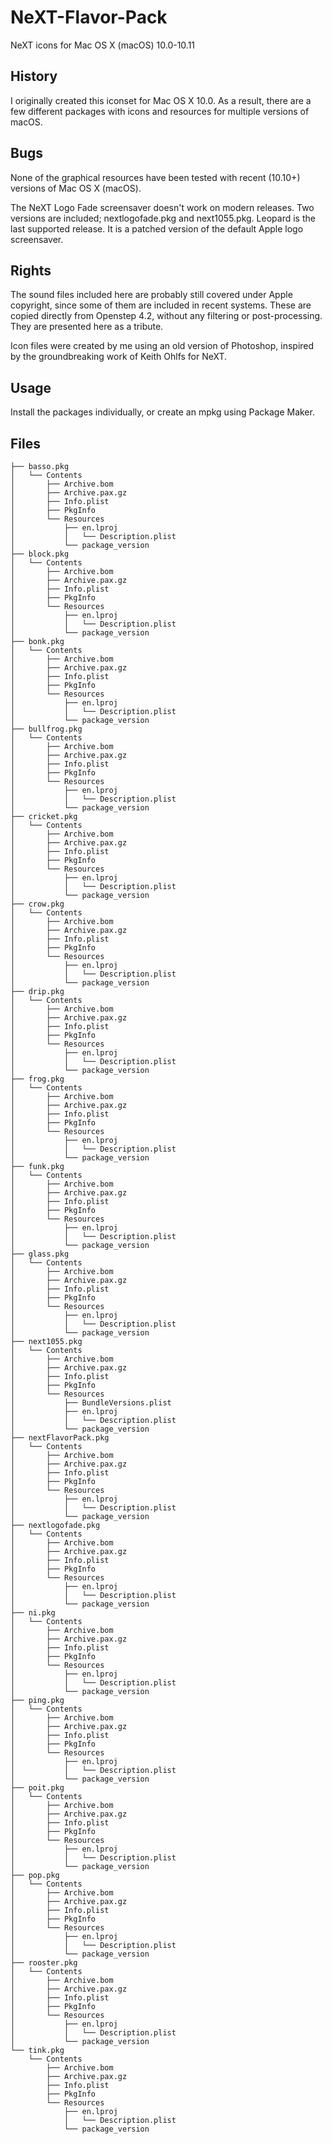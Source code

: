 # NeXT-Flavor-Pack
NeXT icons for Mac OS X (macOS) 10.0-10.11

## History
I originally created this iconset for Mac OS X 10.0. As a result, there are a few different packages with icons and resources for multiple versions of macOS.

## Bugs
None of the graphical resources have been tested with recent (10.10+) versions of Mac OS X (macOS).

The NeXT Logo Fade screensaver doesn't work on modern releases. Two versions are included; nextlogofade.pkg and next1055.pkg. Leopard is the last supported release. It is a patched version of the default Apple logo screensaver.

## Rights
The sound files included here are probably still covered under Apple copyright, since some of them are included in recent systems. These are copied directly from Openstep 4.2, without any filtering or post-processing. They are presented here as a tribute.

Icon files were created by me using an old version of Photoshop, inspired by the groundbreaking work of Keith Ohlfs for NeXT.

## Usage
Install the packages individually, or create an mpkg using Package Maker.

## Files

	├── basso.pkg
	│   └── Contents
	│       ├── Archive.bom
	│       ├── Archive.pax.gz
	│       ├── Info.plist
	│       ├── PkgInfo
	│       └── Resources
	│           ├── en.lproj
	│           │   └── Description.plist
	│           └── package_version
	├── block.pkg
	│   └── Contents
	│       ├── Archive.bom
	│       ├── Archive.pax.gz
	│       ├── Info.plist
	│       ├── PkgInfo
	│       └── Resources
	│           ├── en.lproj
	│           │   └── Description.plist
	│           └── package_version
	├── bonk.pkg
	│   └── Contents
	│       ├── Archive.bom
	│       ├── Archive.pax.gz
	│       ├── Info.plist
	│       ├── PkgInfo
	│       └── Resources
	│           ├── en.lproj
	│           │   └── Description.plist
	│           └── package_version
	├── bullfrog.pkg
	│   └── Contents
	│       ├── Archive.bom
	│       ├── Archive.pax.gz
	│       ├── Info.plist
	│       ├── PkgInfo
	│       └── Resources
	│           ├── en.lproj
	│           │   └── Description.plist
	│           └── package_version
	├── cricket.pkg
	│   └── Contents
	│       ├── Archive.bom
	│       ├── Archive.pax.gz
	│       ├── Info.plist
	│       ├── PkgInfo
	│       └── Resources
	│           ├── en.lproj
	│           │   └── Description.plist
	│           └── package_version
	├── crow.pkg
	│   └── Contents
	│       ├── Archive.bom
	│       ├── Archive.pax.gz
	│       ├── Info.plist
	│       ├── PkgInfo
	│       └── Resources
	│           ├── en.lproj
	│           │   └── Description.plist
	│           └── package_version
	├── drip.pkg
	│   └── Contents
	│       ├── Archive.bom
	│       ├── Archive.pax.gz
	│       ├── Info.plist
	│       ├── PkgInfo
	│       └── Resources
	│           ├── en.lproj
	│           │   └── Description.plist
	│           └── package_version
	├── frog.pkg
	│   └── Contents
	│       ├── Archive.bom
	│       ├── Archive.pax.gz
	│       ├── Info.plist
	│       ├── PkgInfo
	│       └── Resources
	│           ├── en.lproj
	│           │   └── Description.plist
	│           └── package_version
	├── funk.pkg
	│   └── Contents
	│       ├── Archive.bom
	│       ├── Archive.pax.gz
	│       ├── Info.plist
	│       ├── PkgInfo
	│       └── Resources
	│           ├── en.lproj
	│           │   └── Description.plist
	│           └── package_version
	├── glass.pkg
	│   └── Contents
	│       ├── Archive.bom
	│       ├── Archive.pax.gz
	│       ├── Info.plist
	│       ├── PkgInfo
	│       └── Resources
	│           ├── en.lproj
	│           │   └── Description.plist
	│           └── package_version
	├── next1055.pkg
	│   └── Contents
	│       ├── Archive.bom
	│       ├── Archive.pax.gz
	│       ├── Info.plist
	│       ├── PkgInfo
	│       └── Resources
	│           ├── BundleVersions.plist
	│           ├── en.lproj
	│           │   └── Description.plist
	│           └── package_version
	├── nextFlavorPack.pkg
	│   └── Contents
	│       ├── Archive.bom
	│       ├── Archive.pax.gz
	│       ├── Info.plist
	│       ├── PkgInfo
	│       └── Resources
	│           ├── en.lproj
	│           │   └── Description.plist
	│           └── package_version
	├── nextlogofade.pkg
	│   └── Contents
	│       ├── Archive.bom
	│       ├── Archive.pax.gz
	│       ├── Info.plist
	│       ├── PkgInfo
	│       └── Resources
	│           ├── en.lproj
	│           │   └── Description.plist
	│           └── package_version
	├── ni.pkg
	│   └── Contents
	│       ├── Archive.bom
	│       ├── Archive.pax.gz
	│       ├── Info.plist
	│       ├── PkgInfo
	│       └── Resources
	│           ├── en.lproj
	│           │   └── Description.plist
	│           └── package_version
	├── ping.pkg
	│   └── Contents
	│       ├── Archive.bom
	│       ├── Archive.pax.gz
	│       ├── Info.plist
	│       ├── PkgInfo
	│       └── Resources
	│           ├── en.lproj
	│           │   └── Description.plist
	│           └── package_version
	├── poit.pkg
	│   └── Contents
	│       ├── Archive.bom
	│       ├── Archive.pax.gz
	│       ├── Info.plist
	│       ├── PkgInfo
	│       └── Resources
	│           ├── en.lproj
	│           │   └── Description.plist
	│           └── package_version
	├── pop.pkg
	│   └── Contents
	│       ├── Archive.bom
	│       ├── Archive.pax.gz
	│       ├── Info.plist
	│       ├── PkgInfo
	│       └── Resources
	│           ├── en.lproj
	│           │   └── Description.plist
	│           └── package_version
	├── rooster.pkg
	│   └── Contents
	│       ├── Archive.bom
	│       ├── Archive.pax.gz
	│       ├── Info.plist
	│       ├── PkgInfo
	│       └── Resources
	│           ├── en.lproj
	│           │   └── Description.plist
	│           └── package_version
	└── tink.pkg
	    └── Contents
	        ├── Archive.bom
	        ├── Archive.pax.gz
	        ├── Info.plist
	        ├── PkgInfo
	        └── Resources
	            ├── en.lproj
	            │   └── Description.plist
	            └── package_version

